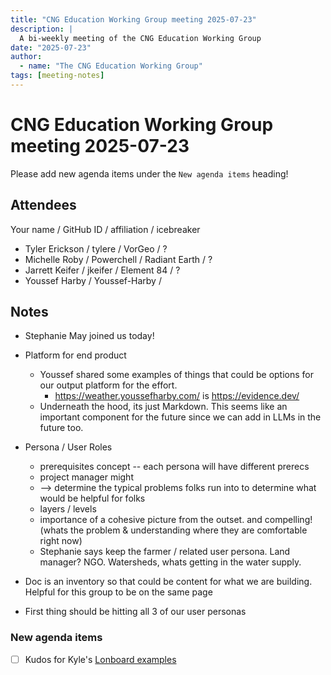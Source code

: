 ```yaml
---
title: "CNG Education Working Group meeting 2025-07-23"
description: |
  A bi-weekly meeting of the CNG Education Working Group
date: "2025-07-23"
author:
  - name: "The CNG Education Working Group"
tags: [meeting-notes]
---
```


# CNG Education Working Group meeting 2025-07-23

Please add new agenda items under the `New agenda items` heading!


## Attendees

Your name / GitHub ID / affiliation / icebreaker

* Tyler Erickson / tylere / VorGeo / ?
* Michelle Roby / Powerchell / Radiant Earth / ?
* Jarrett Keifer / jkeifer / Element 84 / ?
* Youssef Harby / Youssef-Harby /


## Notes

- Stephanie May joined us today!
- Platform for end product
    - Youssef shared some examples of things that could be options for our output platform for the effort. 
        - https://weather.youssefharby.com/ is https://evidence.dev/
    - Underneath the hood, its just Markdown. This seems like an important component for the future since we can add in LLMs in the future too. 
- Persona / User Roles
    - prerequisites concept -- each persona will have different prerecs 
    - project manager might 
    - --> determine the typical problems folks run into to determine what would be helpful for folks
    - layers / levels 
    - importance of a cohesive picture from the outset. and compelling! (whats the problem & understanding where they are comfortable right now)
    - Stephanie says keep the farmer / related user persona. Land manager? NGO. Watersheds, whats getting in the water supply. 

- Doc is an inventory so that could be content for what we are building. Helpful for this group to be on the same page 
- First thing should be hitting all 3 of our user personas 


### New agenda items

- [ ] Kudos for Kyle's [Lonboard examples](https://developmentseed.org/lonboard/latest/examples/)
